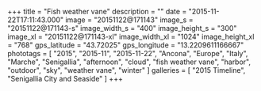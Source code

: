 +++
title = "Fish weather vane"
description = ""
date = "2015-11-22T17:11:43.000"
image = "20151122@171143"
image_s = "20151122@171143-s"
image_width_s = "400"
image_height_s = "300"
image_xl = "20151122@171143-xl"
image_width_xl = "1024"
image_height_xl = "768"
gps_latitude = "43.72025"
gps_longitude = "13.2209611166667"
phototags = [ "2015", "2015-11", "2015-11-22", "Ancona", "Europe", "Italy", "Marche", "Senigallia", "afternoon", "cloud", "fish weather vane", "harbor", "outdoor", "sky", "weather vane", "winter" ]
galleries = [ "2015 Timeline", "Senigallia City and Seaside" ]
+++
